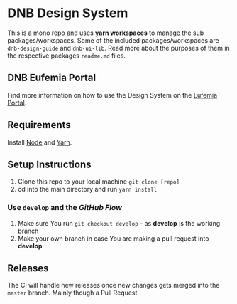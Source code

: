 # DNB Design System

This is a mono repo and uses **yarn workspaces** to manage the sub packages/workspaces.
Some of the included packages/workspaces are `dnb-design-guide` and `dnb-ui-lib`. Read more about the purposes of them in the respective packages `readme.md` files.

## DNB Eufemia Portal

Find more information on how to use the Design System on the [Eufemia Portal](https://eufemia.dnb.no/).

## Requirements

Install [Node](https://nodejs.org) and [Yarn](https://yarnpkg.com).

## Setup Instructions

1.  Clone this repo to your local machine `git clone [repo]`
1.  cd into the main directory and run `yarn install`

### Use `develop` and the _GitHub Flow_

1.  Make sure You run `git checkout develop` - as **develop** is the working branch
1.  Make your own branch in case You are making a pull request into **develop**

## Releases

The CI will handle new releases once new changes gets merged into the `master` branch. Mainly though a Pull Request.
